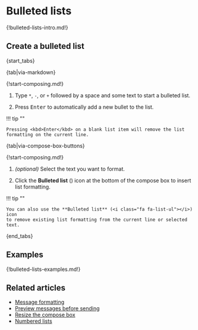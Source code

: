 # Bulleted lists

{!bulleted-lists-intro.md!}

## Create a bulleted list

{start_tabs}

{tab|via-markdown}

{!start-composing.md!}

1. Type `*`, `-`, or `+` followed by a space and some text to start a bulleted
   list.

1. Press <kbd>Enter</kbd> to automatically add a new bullet to the list.

!!! tip ""

    Pressing <kbd>Enter</kbd> on a blank list item will remove the list
    formatting on the current line.

{tab|via-compose-box-buttons}

{!start-composing.md!}

1. _(optional)_ Select the text you want to format.

1. Click the **Bulleted list** (<i class="fa fa-list-ul"></i>) icon at the
   bottom of the compose box to insert list formatting.

!!! tip ""

    You can also use the **Bulleted list** (<i class="fa fa-list-ul"></i>) icon
    to remove existing list formatting from the current line or selected text.

{end_tabs}

## Examples

{!bulleted-lists-examples.md!}

## Related articles

* [Message formatting](/help/format-your-message-using-markdown)
* [Preview messages before sending](/help/preview-your-message-before-sending)
* [Resize the compose box](/help/resize-the-compose-box)
* [Numbered lists](/help/numbered-lists)
